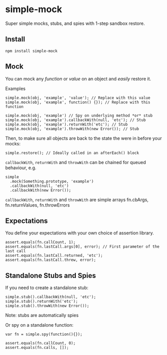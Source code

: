 # simple-mock

Super simple mocks, stubs, and spies with 1-step sandbox restore.

## Install

`npm install simple-mock`

## Mock

You can mock any *function* or *value* on an object and *easily* restore it.

Examples

```
simple.mock(obj, 'example', 'value'); // Replace with this value
simple.mock(obj, 'example', function() {}); // Replace with this function

simple.mock(obj, 'example') // Spy on underlying method *or* stub
simple.mock(obj, 'example').callbackWith(null, 'etc'); // Stub
simple.mock(obj, 'example').returnWith('etc'); // Stub
simple.mock(obj, 'example').throwWith(new Error()); // Stub
```

Then, to make sure all objects are back to the state the were in before your mocks:

```
simple.restore(); // Ideally called in an afterEach() block 
```

`callbackWith`, `returnWith` and `throwWith` can be chained for queued behaviour, e.g.

```
simple
  .mock(Something.prototype, 'example')
  .callbackWith(null, 'etc')
  .callbackWith(new Error());
```

`callbackWith`, `returnWith` and `throwWith` are simple arrays fn.cbArgs, fn.returnValues, fn.throwErrors

## Expectations

You define your expectations with your own choice of assertion library.

```
assert.equals(fn.callCount, 1);
assert.equals(fn.lastCall.args[0], error); // First parameter of the last call
assert.equals(fn.lastCall.returned, 'etc');
assert.equals(fn.lastCall.threw, error);
```

## Standalone Stubs and Spies

If you need to create a standalone stub:

```
simple.stub().callbackWith(null, 'etc');
simple.stub().returnWith('etc');
simple.stub().throwWith(new Error());
```
Note: stubs are automatically spies

Or spy on a standalone function:

```
var fn = simple.spy(function(){});

assert.equals(fn.callCount, 0);
assert.equals(fn.calls, []);
```

